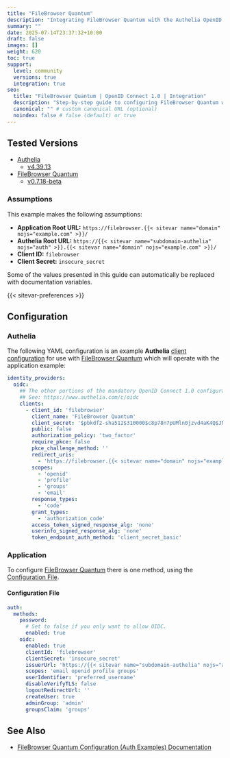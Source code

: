 ```yaml
---
title: "FileBrowser Quantum"
description: "Integrating FileBrowser Quantum with the Authelia OpenID Connect 1.0 Provider."
summary: ""
date: 2025-07-14T23:37:32+10:00
draft: false
images: []
weight: 620
toc: true
support:
  level: community
  versions: true
  integration: true
seo:
  title: "FileBrowser Quantum | OpenID Connect 1.0 | Integration"
  description: "Step-by-step guide to configuring FileBrowser Quantum with OpenID Connect 1.0 for secure SSO. Enhance your login flow using Authelia’s modern identity management."
  canonical: "" # custom canonical URL (optional)
  noindex: false # false (default) or true
---
```


## Tested Versions

- [Authelia]
  - [v4.39.13](https://github.com/authelia/authelia/releases/tag/v4.39.13)
- [FileBrowser Quantum]
  - [v0.7.18-beta](https://github.com/gtsteffaniak/filebrowser/releases/tag/v0.7.18-beta)

### Assumptions

This example makes the following assumptions:

- __Application Root URL:__ `https://filebrowser.{{< sitevar name="domain" nojs="example.com" >}}/`
- __Authelia Root URL:__ `https://{{< sitevar name="subdomain-authelia" nojs="auth" >}}.{{< sitevar name="domain" nojs="example.com" >}}/`
- __Client ID:__ `filebrowser`
- __Client Secret:__ `insecure_secret`

Some of the values presented in this guide can automatically be replaced with documentation variables.

{{< sitevar-preferences >}}

## Configuration

### Authelia

The following YAML configuration is an example __Authelia__ [client configuration] for use with [FileBrowser Quantum] which will
operate with the application example:

```yaml {title="configuration.yml"}
identity_providers:
  oidc:
    ## The other portions of the mandatory OpenID Connect 1.0 configuration go here.
    ## See: https://www.authelia.com/c/oidc
    clients:
      - client_id: 'filebrowser'
        client_name: 'FileBrowser Quantum'
        client_secret: '$pbkdf2-sha512$310000$c8p78n7pUMln0jzvd4aK4Q$JNRBzwAo0ek5qKn50cFzzvE9RXV88h1wJn5KGiHrD0YKtZaR/nCb2CJPOsKaPK0hjf.9yHxzQGZziziccp6Yng'  # The digest of 'insecure_secret'.
        public: false
        authorization_policy: 'two_factor'
        require_pkce: false
        pkce_challenge_method: ''
        redirect_uris:
          - 'https://filebrowser.{{< sitevar name="domain" nojs="example.com" >}}/api/auth/oidc/callback'
        scopes:
          - 'openid'
          - 'profile'
          - 'groups'
          - 'email'
        response_types:
          - 'code'
        grant_types:
          - 'authorization_code'
        access_token_signed_response_alg: 'none'
        userinfo_signed_response_alg: 'none'
        token_endpoint_auth_method: 'client_secret_basic'
```

### Application

To configure [FileBrowser Quantum] there is one method, using the [Configuration File](#configuration-file).

#### Configuration File

```yaml
auth:
  methods:
    password:
      # Set to false if you only want to allow OIDC.
      enabled: true
    oidc:
      enabled: true
      clientId: 'filebrowser'
      clientSecret: 'insecure_secret'
      issuerUrl: 'https://{{< sitevar name="subdomain-authelia" nojs="auth" >}}.{{< sitevar name="domain" nojs="example.com" >}}'
      scopes: 'email openid profile groups'
      userIdentifier: 'preferred_username'
      disableVerifyTLS: false
      logoutRedirectUrl: ''
      createUser: true
      adminGroup: 'admin'
      groupsClaim: 'groups'
```

## See Also

- [FileBrowser Quantum Configuration (Auth Examples) Documentation](https://github.com/gtsteffaniak/filebrowser/wiki/Configuration-And-Examples#auth-config-examples)

[Authelia]: https://www.authelia.com
[FileBrowser Quantum]: https://github.com/gtsteffaniak/filebrowser
[OpenID Connect 1.0]: ../../introduction.md
[client configuration]: ../../../../configuration/identity-providers/openid-connect/clients.md
